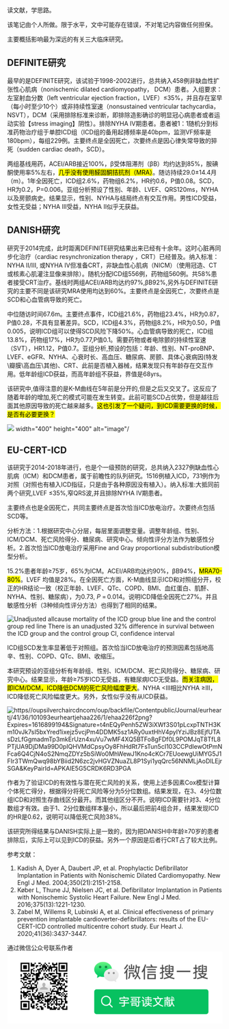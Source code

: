 读文献，学思路。

该笔记由个人所做。限于水平，文中可能存在错误，不对笔记内容做任何担保。

主要概括影响最为深远的有关三大临床研究。

## **DEFINITE研究**

最早的是DEFINITE研究，该试验于1998-2002进行，总共纳入458例非缺血性扩张性心肌病（nonischemic dilated cardiomyopathy， DCM）患者。入组要求：左室射血分数（left ventricular ejection fraction，LVEF）≤35%，并且存在室早（每小时至少10个）或非持续性室速（nonsustained ventricular tachycardia，NSVT），DCM（采用排除标准来诊断，即排除造影确诊的明显冠心病患者或者运动实验【stress imaging】阴性）。排除NYHA IV期患者。患者被1：1随机分到标准药物治疗组于单腔ICD组（ICD组的备用起搏频率是40bpm，监测VF频率是180bpm），每组229例。主要终点是全因死亡，次要终点是因心律失常导致的猝死（sudden cardiac death，SCD）。

两组基线用药，ACEI/ARB接近100%，β受体阻滞剂（βB）均约达到85%，胺碘酮使用率5%左右，<mark>几乎没有使用醛固酮拮抗剂（MRA）</mark>。随访持续29.0±14.4月（m）。1年全因死亡，ICD组2.6%，药物组6.2%，HR约0.6，P值0.08。SCD，HR为0.2，P=0.006。亚组分析预设了性别、年龄、LVEF、QRS120ms，NYHA以及房颤病史。结果显示，性别、NYHA与结局终点有交互作用。男性ICD受益，女性无受益；NYHA III受益，NYHA II似乎无获益。

## **DANISH研究**

研究于2014完成，此时距离DEFINITE研究结果出来已经有十余年。这时心脏再同步化治疗（cardiac resynchronization therapy ，CRT）已经普及。纳入标准：NYHA II/III, 或NYHA IV但准备CRT，非缺血性心肌病（NICM）（使用冠造、CT或核素心肌灌注显像来排除）。随机分配ICD组556例，药物组560例。共58%患者接受CRT治疗。基线时两组ACEI/ARB均达约97%,βB92%,另外与DEFINITE研究的主要不同是该研究MRA使用均达到60%。主要终点是全因死亡，次要终点是SCD和心血管病导致的死亡。

中位随访时间67.6m。主要终点事件，ICD组21.6%，药物组23.4%，HR为0.87，P值0.28，不具有显著差异。SCD，ICD组4.3%，药物组8.2%，HR为0.50，P值0.005，说明ICD组可以使得SCD风险下降50%。心血管病导致的死亡，ICD组13.8%，药物组17%，HR为0.77,P值0.1。需要药物或者电除颤的持续性室速（SVT），HR1.12，P值0.7。亚组分析,预设的包括：年龄、性别、NT-proBNP、LVEF、eGFR、NYHA、心衰时长、高血压、糖尿病、房颤、具体心衰病因(特发\瓣膜\高血压\其他)、CRT、此前是否植入器械，结果发现只有年龄存在交互作用。低年龄组ICD获益，而高年龄组不获益，界值是68yrs。

该研究中,值得注意的是K-M曲线在5年前是分开的,但是之后又交叉了。这反应了随着年龄的增加,死亡的模式可能在发生转变。此前可能SCD占优势，但是越往后面其他原因导致的死亡越来越多。<mark>这也引发了一个疑问，到ICD需要更换的时候，是否有必要更换？</mark>

![](https://www.nejm.org/na101/home/literatum/publisher/mms/journals/content/nejm/2016/nejm_2016.375.issue-13/nejmoa1608029/20180329/images/img_xlarge/nejmoa1608029_f2.jpeg) width="400" height="400" alt="image"/

## EU-CERT-ICD

该研究于2014-2018年进行，也是个一级预防的研究，总共纳入2327例缺血性心肌病（ICM）和DCM患者，属于前瞻性的队列研究。1516例植入ICD，731例作为对照（对照也有植入ICD指征，只是由于各种原因没有植入）。纳入标准:大抵同前两个研究,LVEF ≤35%,窄QRS波,并且排除NYHA IV期患者。

主要终点也是全因死亡，共同主要终点是首次恰当ICD放电治疗。次要终点包括SCD等。

分析方法：1.根据研究中心分层，每层里面调整变量。调整年龄组、性别、ICM/DCM、死亡风险得分、糖尿病、研究中心。倾向性评分方法作为敏感性分析。2.首次恰当ICD放电治疗采用Fine and Gray proportional subdistribution模型分析。

15.2%患者年龄≥75岁，65%为ICM。ACEI/ARB均达约90%，βB94%，<mark>MRA70-80%</mark>。LVEF 均值是28%。在全因死亡方面，K-M曲线显示ICD和对照组分开，校正的HR结论一致（校正年龄、LVEF、QTc、COPD、BMI、血红蛋白、肌酐、NYHA、性别、糖尿病），为0.73, *P* = 0.014。说明ICD降低全因死亡27%。并且敏感性分析（3种倾向性评分方法）也得到了相同的结果。

![Unadjusted allcause mortality of the ICD group blue line and the control group red line There is an unadjusted 32% difference in survival between the ICD group and the control group CI, confidence interval](https://oup.silverchair-cdn.com/oup/backfile/Content_public/Journal/eurheartj/41/36/10.1093_eurheartj_ehaa226/1/m_ehaa226f3.png?Expires=1616097262&Signature=NGKnfcLmcUGZYWsM8vgswFFsFrumwgsMrOc9LJvQz4BX4~4f5RRzpcvM8GjjWPcto34WeIo1acq8n9nFuw~1r41P0cTf1VaVCxMKvGjP4Z14MNqAqw8UgZMKtIlM2le6UZprxXSogZ11btCP~5pdZN-88WYjbGdls7TRgw-S1tb7yhyVTajUWUh4DO6G4-a-gdjjEQQiUlDjxAnKBxsWsRiTNSNH~8ttzFjD2hpl~8USMfG3fmE6~-kOym2MvDyMijgqzecz2~MtM0nlQvuhtHclzw8OPvOsU1OzJqvgfkhy6lHF06EjGcWQZT6Ei6KH-foRYBdYEkxuIUP4SK0QJA__&Key-Pair-Id=APKAIE5G5CRDK6RD3PGA)

ICD组SCD发生率显著低于对照组。首次恰当ICD放电治疗的预测因素包括地高辛、性别、COPD、QTc、BMI、收缩压。

本研究预设的亚组分析有年龄组、性别、ICM/DCM、死亡风险得分、糖尿病、研究中心。结果显示，年龄≥75岁ICD无受益，有糖尿病ICD无受益。<mark>而关注病因，即ICM/DCM，ICD降低DCM的死亡风险幅度更大</mark>。NYHA <III相比NYHA ≥III，ICD降低死亡风险幅度更大。另外，女性似乎没有从ICD获益。

![https//oupsilverchaircdncom/oup/backfile/Contentpublic/Journal/eurheartj/41/36/101093eurheartjehaa226/1/ehaa226f2png?Expires=1616899194&Signature=t4nEQyPenh5ZW3iXWf3S01pLcxpTNTH3Km10vJk7sI5bxYred1ixejz5vcjPm4DDMK5sz1ARy0uxtHhV4pyIYziJBz8EjfUTAsDzLfGgmadmTp3mkErUzn4xuVu7wMF4XQ5BTFo8gFDf0L9POMJqT8TfL8PTjUA9DjDMa99D0pIQHVMdCpsyOy8FhHdRt7FsTun5cI103CCPdIewOtPmNFca6Q4CjN4oS2NmqZDYz5bSiWo0MhWewJ1Kno4cKCr7EUoewgUiMYG5J1FIr3TWmQwq98bYBiid2N6zc2jvHGVZNuaZL8P1Syi1yqQrc56NNMLjAoDlLEjrSGA&KeyPairId=APKAIE5G5CRDK6RD3PGA](https://oup.silverchair-cdn.com/oup/backfile/Content_public/Journal/eurheartj/41/36/10.1093_eurheartj_ehaa226/1/ehaa226f2.png?Expires=1616899194&Signature=t4nEQyPenh5ZW3iXWf3S01p-LcxpTNTH3Km10v-Jk7sI5bxYred1ixejz5vcjPm4DDMK5sz1ARy0uxtHhV4pyIYziJBz8EjfUTAsDzLfGgmadmTp3mkErUzn4-xuVu7wMF4X-Q5BTFo8gFDf0L9POMJqT8TfL8PTjUA9DjDMa99D0pIQHVMdCpsyOy8FhHdRt7FsTun5cI103CCPdIewOtPmNFca6Q4CjN4oS2-NmqZDYz~5bSiWo0MhWewJ1Kno4cKCr7EUoewgUiMYG5J1FIr3TWmQwq98bYBiid2N6-zc2jvHGVZNuaZL8P1Syi1yqQrc56NNMLjAoDlLEjrSGA__&Key-Pair-Id=APKAIE5G5CRDK6RD3PGA)

作者为了验证ICD的有效性与潜在死亡风险的关系，使用上述多因素Cox模型计算个体死亡得分，根据得分将死亡风险等分为5分位数组。结果发现，在3、4分位数组ICD和对照生存曲线区分最开。而其他组区分不开。说明ICD需要针对3、4分位数组才有效。由于1、2分位数组样本量小，所以最后把前4组合并，结果发现ICD的HR是0.62，说明可以降低死亡风险38%。

该研究所得结果与DANISH实际上是一致的，因为把DANISH中年龄≥70岁的患者排除后，实际上可以见到ICD的获益。另外一个原因是后者行CRT占了较大比例。

参考文献： 

1. Kadish A, Dyer A, Daubert JP, et al. Prophylactic Defibrillator Implantation in Patients with Nonischemic Dilated Cardiomyopathy. New Engl J Med. 2004;350(21):2151-2158.
2. Køber L, Thune JJ, Nielsen JC, et al. Defibrillator Implantation in Patients with Nonischemic Systolic Heart Failure. New Engl J Med. 2016;375(13):1221-1230.
3. Zabel M, Willems R, Lubinski A, et al. Clinical effectiveness of primary prevention implantable cardioverter-defibrillators: results of the EU-CERT-ICD controlled multicentre cohort study. Eur Heart J. 2020;41(36):3437-3447.

通过微信公众号联系作者
![](https://raw.githubusercontent.com/literatureyes/literatureyes.github.io/master/images/%E4%BA%8C%E7%BB%B4%E7%A0%81.png)
